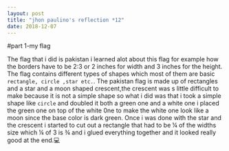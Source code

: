 ```yaml
---
layout: post
title: "jhon paulino's reflection *12"
date: 2018-12-07
---
```


#part 1-my flag

The flag that i did is pakistan i learned alot about this flag for example how the borders have to be 2:3 or 2 inches for width and 3 inches for the height. The flag contains different types of shapes which most of them are basic ``` rectangle, circle ,star etc.```. The pakistan flag is made up of rectangles and a star and a moon shaped crescent,the crescent was s little difficult to make because it is not a simple shape so what i did was that i took a simple shape like ``` circle ``` and doubled it both a green one and a white one i placed the green one on top of the white 0ne to make the white one look like a moon since the base color is dark green. Once i was done with the star and the crescent i started to cut out a rectangle that had to be ¼ of the widths size which ¼ of 3 is ¾ and i glued everything together and it looked really good at the end.:computer: 
